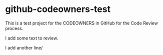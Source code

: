 # github-codeowners-test
This is a test project for the CODEOWNERS in GitHub for the Code Review process.

I add some text to review.

I add another line/
